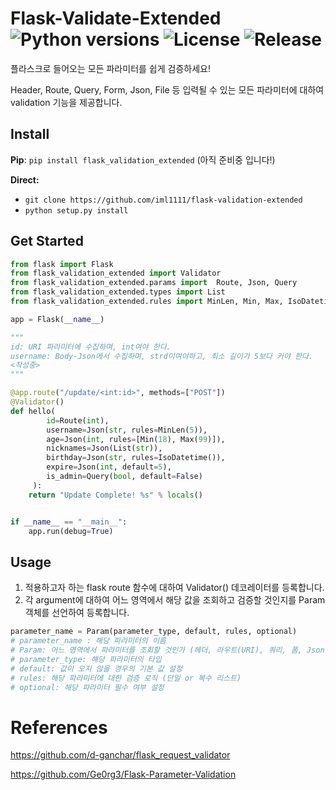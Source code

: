 # Flask-Validate-Extended  ![Python versions](https://img.shields.io/badge/Python-3.6<=@-blue) ![License](https://img.shields.io/badge/license-MIT-green) ![Release](https://img.shields.io/badge/release-not_yet-red)

플라스크로 들어오는 모든 파라미터를 쉽게 검증하세요!

Header, Route, Query, Form, Json, File 등 입력될 수 있는 모든 파라미터에 대하여 validation 기능을 제공합니다.



## Install

**Pip**: `pip install flask_validation_extended` (아직 준비중 입니다!)

**Direct:**

- `git clone https://github.com/iml1111/flask-validation-extended`
- `python setup.py install`



## Get Started

```python
from flask import Flask
from flask_validation_extended import Validator
from flask_validation_extended.params import  Route, Json, Query
from flask_validation_extended.types import List
from flask_validation_extended.rules import MinLen, Min, Max, IsoDatetime

app = Flask(__name__)

"""
id: URI 파라미터에 수집하며, int여야 한다.
username: Body-Json에서 수집하며, strd이여야하고, 최소 길이가 5보다 커야 한다.
<작성중>
"""

@app.route("/update/<int:id>", methods=["POST"])
@Validator()
def hello(
        id=Route(int),
        username=Json(str, rules=MinLen(5)),
        age=Json(int, rules=[Min(18), Max(99)]),
        nicknames=Json(List(str)),
        birthday=Json(str, rules=IsoDatetime()),
        expire=Json(int, default=5),
        is_admin=Query(bool, default=False)
     ):
    return "Update Complete! %s" % locals()


if __name__ == "__main__":
    app.run(debug=True)
```



## Usage

1. 적용하고자 하는 flask route 함수에 대하여 Validator() 데코레이터를 등록합니다.
2. 각 argument에 대하여 어느 영역에서 해당 값을 조회하고 검증할 것인지를 Param 객체를 선언하여 등록합니다. 

```python
parameter_name = Param(parameter_type, default, rules, optional)
# parameter_name : 해당 파라미터의 이름
# Param: 어느 영역에서 파라미터를 조회할 것인가 (헤더, 라우트(URI), 쿼리, 폼, Json, 파일)
# parameter_type: 해당 파라미터의 타입
# default: 값이 오지 않을 경우의 기본 값 설정
# rules: 해당 파라미터에 대한 검증 로직 (단일 or 복수 리스트)
# optional: 해당 파라미터 필수 여부 설정
```





# References

https://github.com/d-ganchar/flask_request_validator

https://github.com/Ge0rg3/Flask-Parameter-Validation

